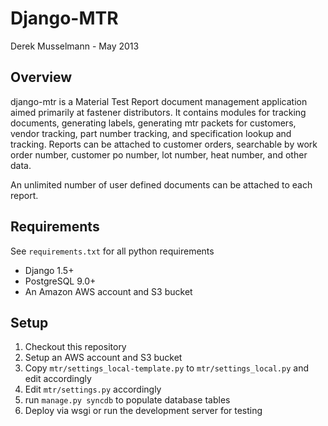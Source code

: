 Django-MTR
==========
Derek Musselmann - May 2013

Overview
--------
django-mtr is a Material Test Report document management application aimed
primarily at fastener distributors. It contains modules for tracking documents,
generating labels, generating mtr packets for customers, vendor tracking, part
number tracking, and specification lookup and tracking. Reports can be attached
to customer orders, searchable by work order number, customer po number, lot
number, heat number, and other data.

An unlimited number of user defined documents can be attached to each report.

Requirements
------------
See ```requirements.txt``` for all python requirements  

* Django 1.5+
* PostgreSQL 9.0+
* An Amazon AWS account and S3 bucket

Setup
-----
1. Checkout this repository
2. Setup an AWS account and S3 bucket
3. Copy ```mtr/settings_local-template.py``` to ```mtr/settings_local.py``` and edit accordingly
4. Edit ```mtr/settings.py``` accordingly
5. run ```manage.py syncdb``` to populate database tables
6. Deploy via wsgi or run the development server for testing

